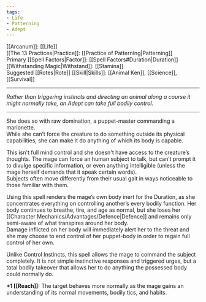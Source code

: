 ```yaml
---
tags:
- Life
- Patterning
- Adept
---
```


[[Arcanum]]: [[Life]]\
[[The 13 Practices|Practice]]: [[Practice of Patterning|Patterning]]\
Primary [[Spell Factors|Factor]]: [[Spell Factors#Duration|Duration]]\
[[Withstanding Magic|Withstand]]: [[Stamina]]\
Suggested [[Rotes|Rote]] [[Skill|Skills]]: [[Animal Ken]], [[Science]], [[Survival]]

---

_Rather than triggering instincts and directing an animal along a course it might normally take, an Adept can take full bodily control._

---

She does so with raw domination, a puppet-master commanding a marionette.\
While she can’t force the creature to do something outside its physical capabilities, she can make it do anything of which its body is capable.

This isn't full mind control and she doesn't have access to the creature’s thoughts. The mage can force an human subject to talk, but can’t prompt it to divulge specific information, or even anything intelligible (unless the mage herself demands that it speak certain words).\
Subjects often move differently from their usual gait in ways noticeable to those familiar with them.

Using this spell renders the mage’s own body inert for the Duration, as she concentrates everything on controlling another’s every bodily function. Her body continues to breathe, tire, and age as normal, but she loses her [[Character Mechanics/Advantages/Defence|Defence]] and remains only semi-aware of what transpires around her body.\
Damage inflicted on her body will immediately alert her to the threat and she may choose to end control of her puppet-body in order to regain full control of her own.

Unlike Control Instincts, this spell allows the mage to command the subject completely. It is not simple instinctive responses and triggered urges, but a total bodily takeover that allows her to do anything the possessed body could normally do.

**+1 [[Reach]]:** The target behaves more normally as the mage gains an understanding of its normal movements, bodily tics, and habits.